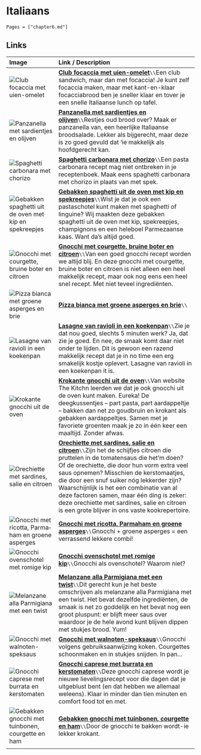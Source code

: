 # Italiaans

```@contents
Pages = ["chapter6.md"]
```

## Links

| Image| Link / Description |
| :--- | :--- |
| ![Club focaccia met uien-omelet](https://www.boodschappen.nl/app/uploads/recipe_images/4by3_header/club-focaccia-met-uien-omelet.jpg) | **[Club focaccia met uien-omelet](https://www.boodschappen.nl/recept/club-focaccia-met-uien-omelet/)**``\\``Een club sandwich, maar dan met focaccia! Je kunt zelf focaccia maken, maar met kant-en-klaar focacciabrood ben je sneller klaar en tover je een snelle Italiaanse lunch op tafel. |
| ![Panzanella met sardientjes en olijven](https://www.boodschappen.nl/app/uploads/recipe_images/4by3_header/panzanella-met-sardientjes-en-olijven.jpg) | **[Panzanella met sardientjes en olijven](https://www.boodschappen.nl/recept/panzanella-met-sardientjes-en-olijven/)**``\\``Restjes oud brood over? Maak er panzanella van, een heerlijke Italiaanse broodsalade. Lekker als bijgerecht, maar deze is zo goed gevuld dat ‘ie makkelijk als hoofdgerecht kan. |
| ![Spaghetti carbonara met chorizo](https://www.boodschappen.nl/app/uploads/recipe_images/4by3_header/spaghetti-carbonara-met-chorizo.jpg) | **[Spaghetti carbonara met chorizo](https://www.boodschappen.nl/recept/spaghetti-carbonara-met-chorizo/)**``\\``Een pasta carbonara recept mag niet ontbreken in je receptenboek. Maak eens spaghetti carbonara met chorizo in plaats van met spek. |
| ![Gebakken spaghetti uit de oven met kip en spekreepjes](https://img.culy.nl/images/nDumEoDb3mRtlABUXNCyoV-BpYc=/860x303/filters:quality(80):format(jpeg):background_color(fff)/https%3A%2F%2Fwww.culy.nl%2Fwp-content%2Fuploads%2F2017%2F11%2F1_gebakken_spaghetti_uit_de_oven.jpg) | **[Gebakken spaghetti uit de oven met kip en spekreepjes](https://www.culy.nl/recepten/gebakken-spaghetti-kip/)**``\\``Wist je dat je ook een pastaschotel kunt maken met spaghetti of linguine? Wij maakten deze gebakken spaghetti uit de oven met kip, spekreepjes, champignons en een heleboel Parmezaanse kaas. Want da’s altijd goed. |
| ![Gnocchi met courgette, bruine boter en citroen](https://img.culy.nl/images/MqRiNVZVIQPLEW3_Cd8cX6U-6Ak=/860x303/filters:quality(80):format(jpeg):background_color(fff)/https%3A%2F%2Fwww.culy.nl%2Fwp-content%2Fuploads%2F2019%2F02%2F5_gnocchi-met-courgette.jpg) | **[Gnocchi met courgette, bruine boter en citroen](https://www.culy.nl/recepten/gnocchi-met-courgette/)**``\\``Van een goed gnocchi recept worden we altijd blij. En deze gnocchi met courgette, bruine boter en citroen is niet alleen een heel makkelijk recept, maar ook nog eens een heel snel recept. Met niet teveel ingrediënten.|
| ![Pizza bianca met groene asperges en brie](https:\/\/www.foodiesmagazine.nl\/app\/uploads\/2021\/04\/20210219-gerechten-Foodies-12-819x1024.jpg) | **[Pizza bianca met groene asperges en brie](https://www.foodiesmagazine.nl/recepten/pizza-bianca-met-groene-asperges-en-brie/)**``\\``|
| ![Lasagne van ravioli in een koekenpan](https://img.culy.nl/images/TtLzoK5YdGlCdHbEvJw7A8_F8yc=/860x303/smart/filters:quality(80):format(jpeg):background_color(fff)/https%3A%2F%2Fwww.culy.nl%2Fwp-content%2Fuploads%2F2021%2F04%2FDSC07847.jpg) | **[Lasagne van ravioli in een koekenpan](https://www.culy.nl/recepten/lasagne-van-ravioli-in-een-koekenpan/)**``\\``Zie je dat nou goed, slechts 5 minuten werk? Ja, dat zie je goed. En nee, de smaak komt daar niet onder te lijden. Dit is gewoon een razend makkelijk recept dat je in no time een erg smakelijk kostje oplevert. Lasagne van ravioli in een koekenpan it is.|
| ![Krokante gnocchi uit de oven](https://img.culy.nl/images/8PMWLdG6R1y03vlzCfekjKLtn7w=/860x303/smart/filters:quality(80):format(jpeg):background_color(fff)/https%3A%2F%2Fwww.culy.nl%2Fwp-content%2Fuploads%2F2017%2F09%2F1_gnocchi_uit_de_oven.jpg) | **[Krokante gnocchi uit de oven](https://www.culy.nl/recepten/culy-homemade-krokante-gnocchi-uit-de-oven/)**``\\``Van website The Kitchn leerden we dat je ook gnocchi uit de oven kunt maken. Eureka! De deegkussentjes – part pasta, part aardappeltje – bakken dan net zo goudbruin en krokant als gebakken aardappeltjes. Samen met je favoriete groenten maak je zo in één keer een maaltijd. Zonder afwas. |
| ![Orechiette met sardines, salie en citroen](https://img.culy.nl/images/_2VLjplPoNOISqmYgHFFM7Y2YCM=/860x303/filters:quality(80):format(jpeg):background_color(fff)/https%3A%2F%2Fwww.culy.nl%2Fwp-content%2Fuploads%2F2020%2F08%2FOrecchiette-pasta-recept.jpeg) | **[Orechiette met sardines, salie en citroen](https://www.culy.nl/recepten/orechiette-pasta-recept/)**``\\``Zijn het de schijfjes citroen die pruttelen in de tomatensaus die het’m doen? Of de orechiette, die door hun vorm extra veel saus opnemen? Misschien de kerstomaatjes, die door een snuf suiker nóg lekkerder zijn? Waarschijnlijk is het een combinatie van al deze factoren samen, maar één ding is zeker: deze orechiette met sardines, salie en citroen is een grote blijver in ons vaste kookrepertoire. |
| ![Gnoc­chi met ri­cot­ta, Par­ma­ham en groe­ne as­per­ges](https://static.ah.nl/static/recepten/img_RAM_PRD135720_445x297_JPG.jpg) | **[Gnoc­chi met ri­cot­ta, Par­ma­ham en groe­ne as­per­ges](https://www.ah.nl/allerhande/recept/R-R1194019/gnocchi-met-ricotta-parmaham-en-groene-asperges)**``\\``Gnocchi + groene asperges = een verrassend lekkere combi! |
| ![Gnoc­chi oven­scho­tel met ro­mi­ge kip](https://static.ah.nl/static/recepten/img_RAM_PRD122160_445x297_JPG.jpg) | **[Gnoc­chi oven­scho­tel met ro­mi­ge kip](https://www.ah.nl/allerhande/recept/R-R1192683/gnocchischotel-met-romige-kip-advertorial)**``\\``Gnocchi als ovenschotel? Waarom niet? |
| ![Melanzane alla Parmigiana met een twist](https://img.culy.nl/images/Oa-eeYS7NX9Gsmt6d9J4OcQrrb8=/768x271/smart/filters:format(jpeg):quality(80)/https%3A%2F%2Fwww.culy.nl%2Fwp-content%2Fuploads%2F2015%2F06%2FMelanzane0003.jpg) | **[Melanzane alla Parmigiana met een twist](https://www.culy.nl/recepten/culy-homemade-melanzane-alla-parmigiana-met-een-twist/)**``\\``Dit gerecht kun je het beste omschrijven als melanzane alla Parmigiana met een twist. Het bevat dezelfde ingrediënten, de smaak is net zo goddelijk en het bevat nog een groot pluspunt: er blijft meer saus over waardoor je de hele avond kunt blijven dippen met stukjes brood. Yum!  |
| ![Gnoc­chi met wal­no­ten-spek­saus](https://static.ah.nl/static/recepten/img_013368_445x297_JPG.jpg) | **[Gnoc­chi met wal­no­ten-spek­saus](https://www.ah.nl/allerhande/recept/R-R414252/gnocchi-met-walnoten-speksaus)**``\\``Gnocchi volgens gebruiksaanwijzing koken. Courgettes schoonmaken en in stukjes snijden. In pan...   |
| ![Gnocchi caprese met burrata en kerstomaten](https://img.culy.nl/images/zHBQokYQ00ZaGzS87sDz1iAXmhs=/768x271/smart/filters:format(jpeg):quality(80)/https%3A%2F%2Fwww.culy.nl%2Fwp-content%2Fuploads%2F2017%2F06%2F2_gnocchi_caprese.jpg)                                              | **[Gnocchi caprese met burrata en kerstomaten](https://www.culy.nl/recepten/gnocchi-caprese-burrata/)**``\\``Deze gnocchi caprese wordt je nieuwe lievelingsrecept voor die dagen dat je uitgeblust bent (en dat hebben we allemaal weleens). Klaar in minder dan tien minuten en comfort food tot en met.  |
| ![Ge­bak­ken gnoc­chi met tuin­bo­nen, cour­get­te en ham](https://static.ah.nl/static/recepten/img_RAM_PRD137105_445x297_JPG.jpg) | **[Ge­bak­ken gnoc­chi met tuin­bo­nen, cour­get­te en ham](https://www.ah.nl/allerhande/recept/R-R1188969/gebakken-gnocchi-met-courgette-tuinbonen-en-ham)**``\\``Door de gnocchi te bakken wordt-ie lekker krokant.  |
||
